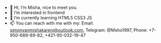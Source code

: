 - 👋 Hi, I’m Misha, nice to meet you.
- 👀 I’m interested in frontend
- 🌱 I’m currently learning HTML5 CSS3 JS
- 📫 You can reach with me with my:
Email: simonyanmishakareni@outlook.com,
Telegram: @Msho1997,
Phone: +7-950-689-89-82, +421-95-032-19-47

<!---
Msho19972010/Msho19972010 is a ✨ special ✨ repository because its `README.md` (this file) appears on your GitHub profile.
You can click the Preview link to take a look at your changes.
--->
